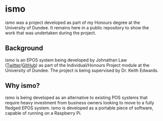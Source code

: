 # ismo
*ismo* was a project developed as part of my Honours degree at the University of Dundee. It remains here in a public repository to show the work that was undertaken during the project.

## Background
ismo is an EPOS system being developed by Johnathan Law ([Twitter](http://www.twitter.com/itsjohno)/[GitHub](http://www.github.com/itsjohno)) as part of the Individual/Honours Project module at the University of Dundee. The project is being supervised by Dr. Keith Edwards.

## Why ismo?
ismo is being developed as an alternative to existing POS systems that require heavy investment from business owners looking to move to a fully fledged EPOS system. ismo is developed as a portable piece of software, capable of running on a Raspberry Pi.
